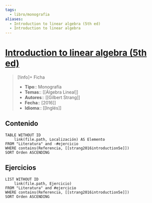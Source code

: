 ```yaml
---
tags:
  - libro/monografia
aliases:
  - Introduction to linear algebra (5th ed)
  - Introduction to linear algebra
---
```

# [Introduction to linear algebra (5th ed)](https://math.mit.edu/~gs/linearalgebra/ila5/indexila5.html)

>[!info]+ Ficha
>- **Tipo**:: Monografía
>- **Temas**:: [[Álgebra Lineal]]
>- **Autores**:: [[Gilbert Strang]]
>- **Fecha**:: [2016]]
>- **Idioma**:: [[Inglés]]

## Contenido
```dataview
TABLE WITHOUT ID
    link(file.path, Localización) AS Elemento
FROM "Literatura" and -#ejercicio
WHERE contains(Referencia, [[strang2016introduction5e]])
SORT Orden ASCENDING
```

## Ejercicios
```dataview
LIST WITHOUT ID
    link(file.path, Ejercicio)
FROM "Literatura" and #ejercicio
WHERE contains(Referencia, [[strang2016introduction5e]])
SORT Orden ASCENDING
```
